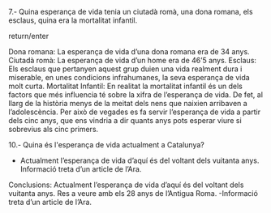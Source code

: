 7.- Quina esperança de vida tenia un ciutadà romà, una dona romana, els esclaus, quina era la mortalitat infantil.

return/enter


Dona romana: La esperança de vida d’una dona romana era de 34 anys.
Ciutadà romà: La esperança de vida d’un home era de 46’5 anys.
Esclaus: Els esclaus que pertanyen aquest grup duien una vida realment dura i miserable, en unes condicions infrahumanes, la seva esperança de vida molt curta.
Mortalitat Infantil: En realitat la mortalitat infantil és un dels factors que més influencia té sobre la xifra de l’esperança de vida. De fet, al llarg de la història menys de la meitat dels nens que naixien arribaven a l’adolescència. Per això de vegades es fa servir l’esperança de vida a partir dels cinc anys, que ens vindria a dir quants anys pots esperar viure si sobrevius als cinc primers.

10.- Quina és l'esperança de vida actualment a Catalunya?
-  Actualment l’esperança de vida d’aquí és del voltant dels vuitanta anys. 
Informació treta d’un article de l’Ara.

Conclusions:
Actualment l’esperança de vida d’aquí és del voltant dels vuitanta anys.
 Res a veure amb els 28 anys de l’Antigua Roma.
-Informació treta d’un article de l’Ara.
